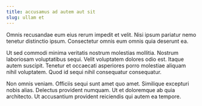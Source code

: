 ```yaml
---
title: accusamus ad autem aut sit
slug: ullam et
---
```


Omnis recusandae eum eius rerum impedit et velit. Nisi ipsum pariatur nemo tenetur distinctio ipsum. Consectetur omnis eum omnis quia deserunt ea.

Ut sed commodi minima veritatis nostrum molestias mollitia. Nostrum laboriosam voluptatibus sequi. Velit voluptatem dolores odio est. Itaque autem suscipit. Tenetur et occaecati asperiores porro molestiae aliquam nihil voluptatem. Quod id sequi nihil consequatur consequatur.

Non omnis veniam. Officiis sequi sunt amet quo amet. Similique excepturi nobis alias. Delectus provident numquam. Ut et doloremque ab quia architecto. Ut accusantium provident reiciendis qui autem ea tempore.
